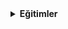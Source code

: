 <details>

<b><summary> Eğitimler</summary>
* Süreli eğitimler
  - Example site 1: https://examplesite.com
  - Example site 2: https://examplesite.com
  
* Süresiz eğitimler
  - Example site 3: https://examplesite.com
  - Example site 4: https://examplesite.com

</details>
